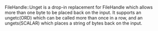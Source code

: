 FileHandle::Unget is a drop-in replacement for FileHandle which allows more than one byte to be placed back on the input. It supports an ungetc(ORD) which can be called more than once in a row, and an ungets(SCALAR) which places a string of bytes back on the input.